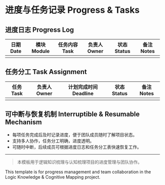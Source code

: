 # 进度与任务记录 Progress & Tasks

## 进度日志 Progress Log

| 日期 Date | 模块 Module | 任务内容 Task | 负责人 Owner | 状态 Status | 备注 Notes |
|-----------|------------|--------------|-------------|-------------|------------|
|           |            |              |             |             |            |

## 任务分工 Task Assignment

| 任务 Task | 负责人 Owner | 计划完成时间 Deadline | 状态 Status | 备注 Notes |
|-----------|-------------|----------------------|-------------|------------|
|           |             |                      |             |            |

## 可中断与恢复机制 Interruptible & Resumable Mechanism

- 每项任务完成后及时记录进度，便于团队成员随时了解项目状态。
- 支持多人协作，任务分工明确，进度透明。
- 可随时中断，后续成员可根据进度日志和任务分工表快速恢复工作。

---

> 本模板用于逻辑知识梳理与认知梳理项目的进度管理与团队协作。

This template is for progress management and team collaboration in the Logic Knowledge & Cognitive Mapping project.
